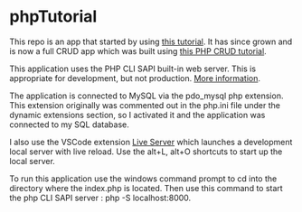 # phpTutorial

This repo is an app that started by using [this tutorial](http://php.net/manual/en/tutorial.php). It has since grown and is now a full CRUD app which was built using [this PHP CRUD tutorial](https://www.startutorial.com/articles/view/php-crud-tutorial-part-1).

This application uses the PHP CLI SAPI built-in web server. This is appropriate for development, but not production. [More information](http://php.net/manual/en/features.commandline.webserver.php).

The application is connected to MySQL via the pdo_mysql php extension. This extension originally was commented out in the php.ini file under the dynamic extensions section, so I activated it and the application was connected to my SQL database.

I also use the VSCode extension [Live Server](https://marketplace.visualstudio.com/items?itemName=ritwickdey.LiveServer) which launches a development local server with live reload. Use the alt+L, alt+O shortcuts to start up the local server.

To run this application use the windows command prompt to cd into the directory where the index.php is located. Then use this command to start the php CLI SAPI server : php -S localhost:8000. 
